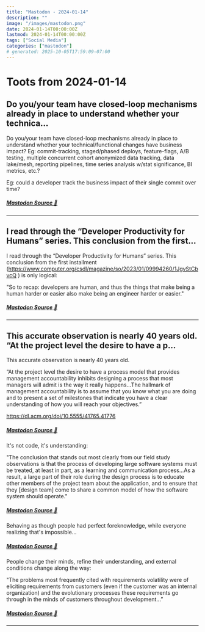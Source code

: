 ```yaml
---
title: "Mastodon - 2024-01-14"
description: ""
image: "/images/mastodon.png"
date: 2024-01-14T00:00:00Z
lastmod: 2024-01-14T00:00:00Z
tags: ["Social Media"]
categories: ["mastodon"]
# generated: 2025-10-05T17:59:09-07:00
---
```


# Toots from 2024-01-14

## Do you/your team have closed-loop mechanisms already in place to understand whether your technica...

Do you/your team have closed-loop mechanisms already in place to understand whether your technical/functional changes have business impact? Eg: commit-tracking, staged/phased deploys, feature-flags, A/B testing, multiple concurrent cohort anonymized data tracking, data lake/mesh, reporting pipelines, time series analysis w/stat significance, BI metrics, etc.?

Eg: could a developer track the business impact of their single commit over time?

##### [Mastodon Source 🐘](https://hachyderm.io/@mweagle/111756467344697625)

---

## I read through the “Developer Productivity for Humans” series. This conclusion from the first...

I read through the “Developer Productivity for Humans” series. This conclusion from the first installment (<https://www.computer.org/csdl/magazine/so/2023/01/09994260/1JgvStCbvcQ> ) is only logical:

"So to recap: developers are human, and thus the things that make being a human harder or easier also make being an engineer harder or easier."

##### [Mastodon Source 🐘](https://hachyderm.io/@mweagle/111755763117808752)

---

## This accurate observation is nearly 40 years old.  “At the project level the desire to have a p...

This accurate observation is nearly 40 years old.

“At the project level the desire to have a process model that provides management accountability inhibits designing a process that most managers will admit is the way it really happens...The hallmark of management accountability is to assume that you know what you are doing and to present a set of milestones that indicate you have a clear understanding of how you will reach your objectives.”

<https://dl.acm.org/doi/10.5555/41765.41776>

##### [Mastodon Source 🐘](https://hachyderm.io/@mweagle/111755660329971400)

It's not code, it's understanding:

"The conclusion that stands out most clearly from our field study observations is that the process of developing large software systems must be treated, at least in part, as a learning and communication process...As a result, a large part of their role during the design process is to educate other members of the project team about the application, and to ensure that they [design team] come to share a common model of how the software system should operate."

##### [Mastodon Source 🐘](https://hachyderm.io/@mweagle/111755671595326770)

Behaving as though people had perfect foreknowledge, while everyone realizing that's impossible…

##### [Mastodon Source 🐘](https://hachyderm.io/@mweagle/111755691768893243)

People change their minds, refine their understanding, and external conditions change along the way:

"The problems most frequently cited with requirements volatility were of eliciting requirements from customers (even if the customer was an internal organization) and the evolutionary processes these requirements go through in the minds of customers throughout development...”

##### [Mastodon Source 🐘](https://hachyderm.io/@mweagle/111755710352843259)

---

